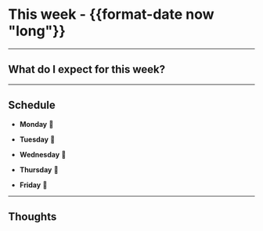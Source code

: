 # This week - {{format-date now "long"}}
---
## What do I expect for this week?



---
## Schedule

- **Monday**
   

- **Tuesday**
   

- **Wednesday**
   

- **Thursday**
   

- **Friday**
   


---
## Thoughts
